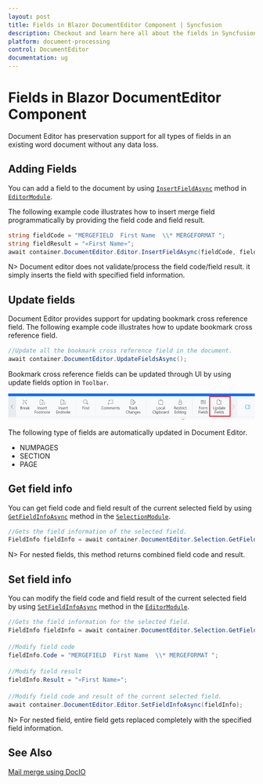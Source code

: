 ```yaml
---
layout: post
title: Fields in Blazor DocumentEditor Component | Syncfusion
description: Checkout and learn here all about the fields in Syncfusion Blazor DocumentEditor component and more.
platform: document-processing
control: DocumentEditor
documentation: ug
---
```


# Fields in Blazor DocumentEditor Component

Document Editor has preservation support for all types of fields in an existing word document without any data loss.

## Adding Fields

You can add a field to the document by using [`InsertFieldAsync`](https://help.syncfusion.com/cr/blazor/Syncfusion.Blazor.DocumentEditor.EditorModule.html#Syncfusion_Blazor_DocumentEditor_EditorModule_InsertFieldAsync_System_String_System_String_) method in [`EditorModule`](https://help.syncfusion.com/cr/blazor/Syncfusion.Blazor.DocumentEditor.EditorModule.html).

The following example code illustrates how to insert merge field programmatically by providing the field code and field result.

```csharp
string fieldCode = "MERGEFIELD  First Name  \\* MERGEFORMAT ";
string fieldResult = "«First Name»";
await container.DocumentEditor.Editor.InsertFieldAsync(fieldCode, fieldResult);
```

N> Document editor does not validate/process the field code/field result. it simply inserts the field with specified field information.

## Update fields

Document Editor provides support for updating bookmark cross reference field. The following example code illustrates how to update bookmark cross reference field.

```csharp
//Update all the bookmark cross reference field in the document.
await container.DocumentEditor.UpdateFieldsAsync();
```

Bookmark cross reference fields can be updated through UI by using update fields option in `Toolbar`.

![Update bookmark cross reference field.](images/updatefields.png)

The following type of fields are automatically updated in Document Editor.

* NUMPAGES
* SECTION
* PAGE

## Get field info

You can get field code and field result of the current selected field by using [`GetFieldInfoAsync`](https://help.syncfusion.com/cr/blazor/Syncfusion.Blazor.DocumentEditor.SelectionModule.html#Syncfusion_Blazor_DocumentEditor_SelectionModule_GetFieldInfoAsync) method in the [`SelectionModule`](https://help.syncfusion.com/cr/blazor/Syncfusion.Blazor.DocumentEditor.SelectionModule.html).

```csharp
//Gets the field information of the selected field.
FieldInfo fieldInfo = await container.DocumentEditor.Selection.GetFieldInfoAsync();
```

N> For nested fields, this method returns combined field code and result.

## Set field info

You can modify the field code and field result of the current selected field by using [`SetFieldInfoAsync`](https://help.syncfusion.com/cr/blazor/Syncfusion.Blazor.DocumentEditor.EditorModule.html#Syncfusion_Blazor_DocumentEditor_EditorModule_SetFieldInfoAsync_Syncfusion_Blazor_DocumentEditor_FieldInfo_) method in the [`EditorModule`](https://help.syncfusion.com/cr/blazor/Syncfusion.Blazor.DocumentEditor.EditorModule.html).

```csharp
//Gets the field information for the selected field.
FieldInfo fieldInfo = await container.DocumentEditor.Selection.GetFieldInfoAsync();

//Modify field code
fieldInfo.Code = "MERGEFIELD  First Name  \\* MERGEFORMAT ";

//Modify field result
fieldInfo.Result = "«First Name»";

//Modify field code and result of the current selected field.
await container.DocumentEditor.Editor.SetFieldInfoAsync(fieldInfo);
```

N> For nested field, entire field gets replaced completely with the specified field information.

## See Also

[Mail merge using DocIO](https://help.syncfusion.com/file-formats/docio/working-with-mail-merge)